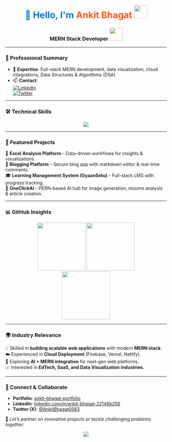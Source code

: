 <h1 align="center" style="color:#007ACC;">
  👋 Hello, I'm <span style="color:#FF5722;">Ankit Bhagat</span>  
  <img src="https://img.icons8.com/external-flat-juicy-fish/60/000000/external-web-developer-coding-and-development-flat-flat-juicy-fish.png" width="40"/>
</h1>
<h3 align="center">
  <strong>
    MERN Stack Developer  
    <img src="https://media.giphy.com/media/du3J3cXyzhj75IOgvA/giphy.gif" width="40"/>
  </strong>
</h3>

---

### 🧠 Professional Summary
- 🌱 **Expertise**: Full-stack MERN development, data visualization, cloud integrations, Data Structures & Algorithms (DSA)  
- 📫 **Contact**:  
  [![LinkedIn](https://img.shields.io/badge/LinkedIn-Connect-blue?logo=linkedin&style=flat-square)](https://www.linkedin.com/in/ankit-bhagat-22148b256/)  
  [![Twitter](https://img.shields.io/badge/Twitter-Follow-1DA1F2?logo=twitter&style=flat-square)](https://twitter.com/AnkitBhagat0583)

---

### 🛠️ Technical Skills
<p align="center">
  <img src="https://skillicons.dev/icons?i=c,cpp,js,python,java,r,react,tailwind,bootstrap,html,css,nodejs,express,firebase,mongodb,mysql,postgres,git,github,postman,figma,netlify,vercel,cloudinary,arduino,matlab,opencv,linux,pandas,sklearn" />
</p>

---

### 💼 Featured Projects
🚀 **Excel Analysis Platform** – Data-driven workflows for insights & visualizations.  
📝 **Blogging Platform** – Secure blog app with markdown editor & real-time comments.  
🎓 **Learning Management System (GyaanSetu)** – Full-stack LMS with progress tracking.  
🤖 **OneClickAI** – PERN-based AI hub for image generation, resume analysis & article creation.  

---

### 📊 GitHub Insights
<p align="center">
  <img src="https://github-readme-stats.vercel.app/api?username=bhagatankit05&show_icons=true&theme=tokyonight&count_private=true" height="150"/>
  <img src="https://github-readme-stats.vercel.app/api/top-langs/?username=bhagatankit05&layout=compact&theme=tokyonight" height="150"/>
  <br/>
  <img src="https://github-readme-streak-stats.herokuapp.com?user=bhagatankit05&theme=tokyonight" height="150"/>
</p>

---

### 🌍 Industry Relevance
💡 Skilled in **building scalable web applications** with modern **MERN stack**.  
☁️ Experienced in **Cloud Deployment** (Firebase, Vercel, Netlify).  
🤖 Exploring **AI + MERN integration** for next-gen web platforms.  
📈 Interested in **EdTech, SaaS, and Data Visualization industries**.  

---

### 📢 Connect & Collaborate
- **Portfolio**: [ankit-bhagat-portfolio](https://ankit-bhagat-portfolio-0583.web.app)  
- **LinkedIn**: [linkedin.com/in/ankit-bhagat-22148b256](https://linkedin.com/in/ankit-bhagat-22148b256/)  
- **Twitter (X)**: [@AnkitBhagat0583](https://twitter.com/AnkitBhagat0583)

🎯 *Let’s partner on innovative projects or tackle challenging problems together.*  
<p align="center">
  <img src="https://readme-typing-svg.herokuapp.com?font=Fira+Code&size=22&pause=1000&color=007ACC&center=true&vCenter=true&width=600&lines=Full+Stack+MERN+Developer;AI+%7C+Cloud+%7C+Data+Visualization;Always+learning+new+technologies..." />
</p>
